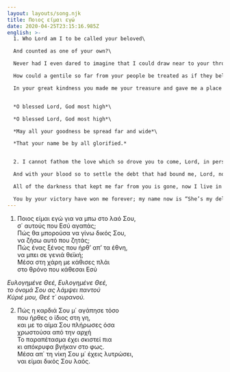 ```yaml
---
layout: layouts/song.njk
title: Ποιος είμαι εγώ
date: 2020-04-25T23:15:16.985Z
english: >-
  1. Who Lord am I to be called your beloved\

  And counted as one of your own?\

  Never had I even dared to imagine that I could draw near to your throne.\

  How could a gentile so far from your people be treated as if they belong?\

  In your great kindness you made me your treasure and gave me a place with your Son.


  *O blessed Lord, God most high*\

  *O blessed Lord, God most high*\

  *May all your goodness be spread far and wide*\

  *That your name be by all glorified.*


  2. I cannot fathom the love which so drove you to come, Lord, in person to me.\

  And with your blood so to settle the debt that had bound me, Lord, now I am free.\

  All of the darkness that kept me far from you is gone, now I live in your light\

  You by your victory have won me forever; my name now is “She’s my delight”.
---
```

1. Ποιος είμαι εγώ για να μπω στο λαό Σου,\
σ΄ αυτούς που Εσύ αγαπάς;\
Πώς θα μπορούσα να γίνω δικός Σου,\
να ζήσω αυτό που ζητάς;\
Πώς ένας ξένος που ήρθ’ απ’ τα έθνη,\
να μπει σε γενιά θεϊκή;\
Μέσα στη χάρη με κάθισες πλάι\
στο θρόνο που κάθεσαι Εσύ

*Ευλογημένε Θεέ, Ευλογημένε Θεέ,\
το όνομά Σου ας λάμψει παντού\
Κύριέ μου, Θεέ τ΄ ουρανού.*

2. Πώς η καρδιά Σου μ΄ αγάπησε τόσο\
που ήρθες ο ίδιος στη γη,\
και με το αίμα Σου πλήρωσες όσα\
χρωστούσα από την αρχή\
Το παραπέτασμα έχει σκιστεί πια\
κι απόκρυφα βγήκαν στο φως.\
Μέσα απ΄ τη νίκη Σου μ΄ έχεις λυτρώσει,\
ναι είμαι δικός Σου λαός.